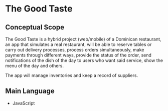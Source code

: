 # The Good Taste

## Conceptual Scope

The Good Taste is a hybrid project (web/mobile) of a Dominican restaurant, an app that simulates a real restaurant, will be able to reserve tables or carry out delivery processes, process orders simultaneously, make payments through different ways, provide the status of the order, send notifications of the dish of the day to users who want said service, show the menu of the day and others.

The app will manage inventories and keep a record of suppliers.

## Main Language

- JavaScript
